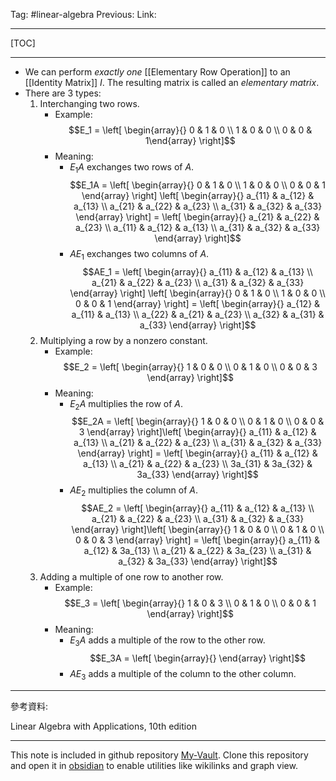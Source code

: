 Tag: #linear-algebra 
Previous: 
Link: 

---

[TOC]

---

- We can perform *exactly one* [[Elementary Row Operation]] to an [[Identity Matrix]] $I$. The resulting matrix is called an *elementary matrix*.
- There are 3 types:
	1. Interchanging two rows.
		- Example: $$E_1 = \left[ \begin{array}{} 0 & 1 & 0 \\ 1 & 0 & 0 \\ 0 & 0 & 1\end{array} \right]$$
		- Meaning:
			- $E_1A$ exchanges two rows of $A$. $$E_1A = \left[ \begin{array}{} 0 & 1 & 0 \\ 1 & 0 & 0 \\ 0 & 0 & 1 \end{array} \right] \left[ \begin{array}{} a_{11} & a_{12} & a_{13} \\ a_{21} & a_{22} & a_{23} \\ a_{31} & a_{32} & a_{33} \end{array} \right] = \left[ \begin{array}{} a_{21} & a_{22} & a_{23} \\ a_{11} & a_{12} & a_{13} \\ a_{31} & a_{32} & a_{33} \end{array} \right]$$
			- $AE_1$ exchanges two columns of $A$. $$AE_1 = \left[ \begin{array}{} a_{11} & a_{12} & a_{13} \\ a_{21} & a_{22} & a_{23} \\ a_{31} & a_{32} & a_{33} \end{array} \right] \left[ \begin{array}{} 0 & 1 & 0 \\ 1 & 0 & 0 \\ 0 & 0 & 1 \end{array} \right] = \left[ \begin{array}{} a_{12} & a_{11} & a_{13} \\ a_{22} & a_{21} & a_{23} \\ a_{32} & a_{31} & a_{33} \end{array} \right]$$
	1. Multiplying a row by a nonzero constant.
		- Example: $$E_2 = \left[ \begin{array}{} 1 & 0 & 0 \\ 0 & 1 & 0 \\ 0 & 0 & 3 \end{array} \right]$$
		- Meaning:
			- $E_2A$ multiplies the row of $A$. $$E_2A = \left[ \begin{array}{} 1 & 0 & 0 \\ 0 & 1 & 0 \\ 0 & 0 & 3 \end{array} \right]\left[ \begin{array}{} a_{11} & a_{12} & a_{13} \\ a_{21} & a_{22} & a_{23} \\ a_{31} & a_{32} & a_{33} \end{array} \right] = \left[ \begin{array}{} a_{11} & a_{12} & a_{13} \\ a_{21} & a_{22} & a_{23} \\ 3a_{31} & 3a_{32} & 3a_{33} \end{array} \right]$$
			- $AE_2$ multiplies the column of $A$. $$AE_2 = \left[ \begin{array}{} a_{11} & a_{12} & a_{13} \\ a_{21} & a_{22} & a_{23} \\ a_{31} & a_{32} & a_{33} \end{array} \right]\left[ \begin{array}{} 1 & 0 & 0 \\ 0 & 1 & 0 \\ 0 & 0 & 3 \end{array} \right] = \left[ \begin{array}{} a_{11} & a_{12} & 3a_{13} \\ a_{21} & a_{22} & 3a_{23} \\ a_{31} & a_{32} & 3a_{33} \end{array} \right]$$
	1. Adding a multiple of one row to another row.
		- Example: $$E_3 = \left[ \begin{array}{} 1 & 0 & 3 \\ 0 & 1 & 0 \\ 0 & 0 & 1 \end{array} \right]$$
		- Meaning:
			- $E_3A$ adds a multiple of the row to the other row. $$E_3A = \left[ \begin{array}{}  \end{array} \right]$$
			- $AE_3$ adds a multiple of the column to the other column.

---

參考資料:

Linear Algebra with Applications, 10th edition

---

This note is included in github repository [My-Vault](https://github.com/LittleD3092/My-Vault.git). Clone this repository and open it in [obsidian](https://obsidian.md/) to enable utilities like wikilinks and graph view.